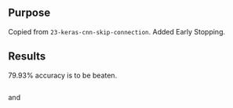 ## Purpose

Copied from `23-keras-cnn-skip-connection`.
Added Early Stopping.


## Results

79.93% accuracy is to be beaten.

```

```

and

```

```
